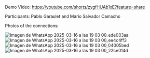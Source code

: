 Demo Video: https://youtube.com/shorts/zygfHUAb1xE?feature=share 

Participants: Pablo Garaulet and Mario Salvador Camacho 

Photos of the connections:

![Imagen de WhatsApp 2025-03-16 a las 19 03 00_ede003aa](https://github.com/user-attachments/assets/9e853d78-3f74-41c1-947e-a77f265cf8c2)
![Imagen de WhatsApp 2025-03-16 a las 19 03 00_ee4c4ff3](https://github.com/user-attachments/assets/dd3493bd-7ff6-4b8d-9df6-e8e631ca13a8)
![Imagen de WhatsApp 2025-03-16 a las 19 03 00_04005bed](https://github.com/user-attachments/assets/ebfb8091-650f-4bda-ae00-7bd2b7ae3e38)
![Imagen de WhatsApp 2025-03-16 a las 19 03 00_22ce014d](https://github.com/user-attachments/assets/4be35af4-c191-497d-a720-4a087c3803a7)

